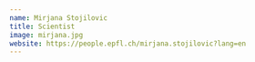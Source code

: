 ```yaml
---
name: Mirjana Stojilovic
title: Scientist
image: mirjana.jpg
website: https://people.epfl.ch/mirjana.stojilovic?lang=en
---
```

